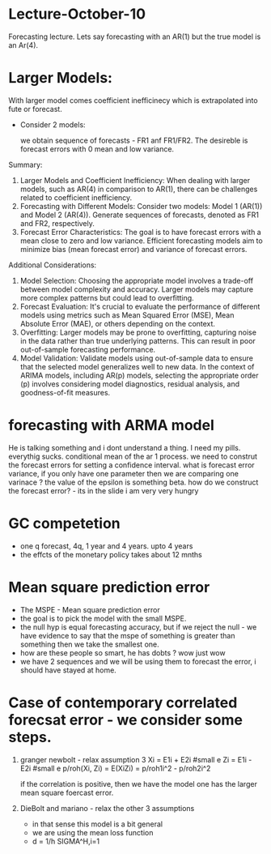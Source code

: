 # Lecture-October-10
Forecasting lecture. Lets say forecasting with an AR(1) but the true model is an Ar(4).
# Larger Models:
With larger model comes coefficient inefficinecy which is extrapolated into fute or forecast. 
- Consider 2 models:


  we obtain sequence of forecasts - FR1 anf FR1/FR2. The desireble is forecast errors with 0 mean and low variance.

Summary:

1. Larger Models and Coefficient Inefficiency: When dealing with larger models, such as AR(4) in comparison to AR(1), there can be challenges related to coefficient inefficiency.
2. Forecasting with Different Models: Consider two models: Model 1 (AR(1)) and Model 2 (AR(4)). Generate sequences of forecasts, denoted as FR1 and FR2, respectively.
3. Forecast Error Characteristics: The goal is to have forecast errors with a mean close to zero and low variance. Efficient forecasting models aim to minimize bias (mean forecast error) and variance of forecast errors.

Additional Considerations:
1. Model Selection:
Choosing the appropriate model involves a trade-off between model complexity and accuracy. Larger models may capture more complex patterns but could lead to overfitting.
2. Forecast Evaluation:
It's crucial to evaluate the performance of different models using metrics such as Mean Squared Error (MSE), Mean Absolute Error (MAE), or others depending on the context.
3. Overfitting:
Larger models may be prone to overfitting, capturing noise in the data rather than true underlying patterns. This can result in poor out-of-sample forecasting performance.
4. Model Validation:
Validate models using out-of-sample data to ensure that the selected model generalizes well to new data.
In the context of ARIMA models, including AR(p) models, selecting the appropriate order (p) involves considering model diagnostics, residual analysis, and goodness-of-fit measures.

# forecasting with ARMA model

He is talking something and i dont understand a thing. I need my pills. 
everythig sucks. conditional mean of the ar 1 process.
we need to construt the forecast errors for setting a confidence interval.
what is forecast error variance, if you only have one parameter then we are comparing one varinace ?
the value of the epsilon is something beta.
how do we construct the forecast error? - its in the slide i am very very hungry
# GC competetion
- one q forecast, 4q, 1 year and 4 years. upto 4 years 
- the effcts of the monetary policy takes about 12 mnths

# Mean square prediction error
- The MSPE - Mean square prediction error
- the goal is to pick the model with the small MSPE.
- the null hyp is equal forecasting accuracy, but if we reject the null - we have evidence to say that the mspe of something is greater than something then we take the smallest one.
- how are these people so smart, he has dobts ? wow just wow
- we have 2 sequences and we will be using them to forecast the error, i should have stayed at home.
# Case of contemporary correlated forecsat error - we consider some steps.
  1. granger newbolt - relax assumption 3
     Xi = E1i + E2i #small e
     Zi = E1i - E2i #small e
     p/roh(Xi, Zi) = E(XiZi) = p/roh1i^2 - p/roh2i^2

     if the correlation is positive, then we have the model one has the larger mean square foercast error.

  2. DieBolt and mariano - relax the other 3 assumptions
     - in that sense this model is a bit general
     - we are using the mean loss function 
     - d = 1/h SIGMA^H,i=1
  








